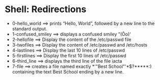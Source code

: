 # Shell: Redirections
- 0-hello_world ==>	prints “Hello, World”, followed by a new line to the standard output.
- 1-confused_smiley ==>	displays a confused smiley "(Ôo)'
- 2-hellofile ==>	Display the content of the /etc/passwd file
- 3-twofiles ==>	Display the content of /etc/passwd and /etc/hosts
- 4-lastlines ==>	Display the last 10 lines of /etc/passwd
- 5-firstlines ==>	Display the first 10 lines of /etc/passwd
- 6-third_line ==>	displays the third line of the file iacta
- 7-file ==>	creates a file named exactly \*\'"Best School"\'\*$\?\*\*\*\*\*:) containing the text Best School ending by a new line.
